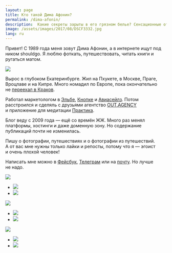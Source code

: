 ```yaml
---
layout: page
title: Кто такой Дима Афонин?
permalink: /dima-afonin/
description:  Какие секреты зарыты в его грязном белье? Сенсационные ответы на все вопросы ищите на этой странице!
image: /assets/images/2017/08/DSCF3332.jpg
lang: ru
---
```


Привет! С 1989 года меня зовут Дима Афонин, а в интернете ищут под ником shouldgo. Я люблю фоткать, путешествовать, читать книги и ругаться матом.

![](/assets/images/2017/08/DSCF3332.jpg)

Вырос в глубоком Екатеринбурге. Жил на Пхукете, в Москве, Праге, Вроцлаве и на Кипре. Много номадил по Европе, пока окончательно не [переехал в Краков](/blog/love-poland/).

Работал маркетологом в [Эльбе](http://e-kontur.ru/), [Кнопке](http://knopka.com/) и [Авиасейлз](https://www.aviasales.ru/). Потом расстроился и сделяль с друзьями агентство [OUT.AGENCY](http://out.agency/) и приложение для медитации [Практика](http://praktika.app/).

Блог веду с 2009 года — ещё со времён ЖЖ. Много раз менял платформы, хостинги и даже доменную зону. Но содержание публикаций почти не изменилась.

Пишу о фотографии, путешествиях и о фотографии из путешествий. А от вас мне нужны только лайки и репосты, потому что я — эгоист и очень плохой человек!

Написать мне можно в [Фейсбук](https://facebook.com/dima.afonin), [Телеграм](http://telegram.me/shouldgo) или на [почту](mailto:shouldgo@me.com). Но лучше не надо.

![](assets/images/2017/09/1.jpg)
- ![](assets/images/2025/04/DSCF0648.jpg)
- ![](assets/images/2020/04/IMG_0949.jpg)

![](/assets/images/2020/05/26232789_10215361441973980_3792786001408839281_o.jpg)
- ![](assets/images/2019/01/DSCF5748.jpg)
- ![](assets/images/2017/10/IMG_5684.jpg)

![](assets/images/2017/10/180910_0055-Edit.jpg)
- ![](assets/images/2017/09/IMG_0052.jpg)
- ![](assets/images/2017/09/IMG_2507.jpg)